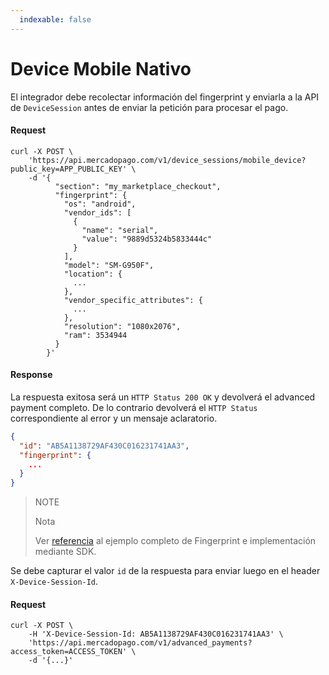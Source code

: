 ```yaml
---
  indexable: false
---
```


# Device Mobile Nativo

El integrador debe recolectar información del fingerprint y enviarla a la API de `DeviceSession` antes de enviar la petición para procesar el pago.

#### Request
```curl
curl -X POST \
    'https://api.mercadopago.com/v1/device_sessions/mobile_device?public_key=APP_PUBLIC_KEY' \
    -d '{
          "section": "my_marketplace_checkout",
          "fingerprint": {
            "os": "android",
            "vendor_ids": [
              {
                "name": "serial",
                "value": "9889d5324b5833444c"
              }
            ],
            "model": "SM-G950F",
            "location": {
              ...
            },
            "vendor_specific_attributes": {
              ...
            },
            "resolution": "1080x2076",
            "ram": 3534944
          }
        }'
```

#### Response

La respuesta exitosa será un `HTTP Status 200 OK` y devolverá el advanced payment completo. De lo contrario devolverá el `HTTP Status` correspondiente al error y un mensaje aclaratorio.

```json
{
  "id": "AB5A1138729AF430C016231741AA3",
  "fingerprint": {
    ...
  }
}
```

> NOTE
> 
> Nota
> 
> Ver [referencia](https://www.mercadopago.com.ar/developers/es/guides/payments/advanced-payments/wallet-fingerprint-sample) al ejemplo completo de Fingerprint e implementación mediante SDK.

Se debe capturar el valor `id` de la respuesta para enviar luego en el header `X-Device-Session-Id`.

#### Request
```curl
curl -X POST \
    -H 'X-Device-Session-Id: AB5A1138729AF430C016231741AA3' \
    'https://api.mercadopago.com/v1/advanced_payments?access_token=ACCESS_TOKEN' \
    -d '{...}'
```